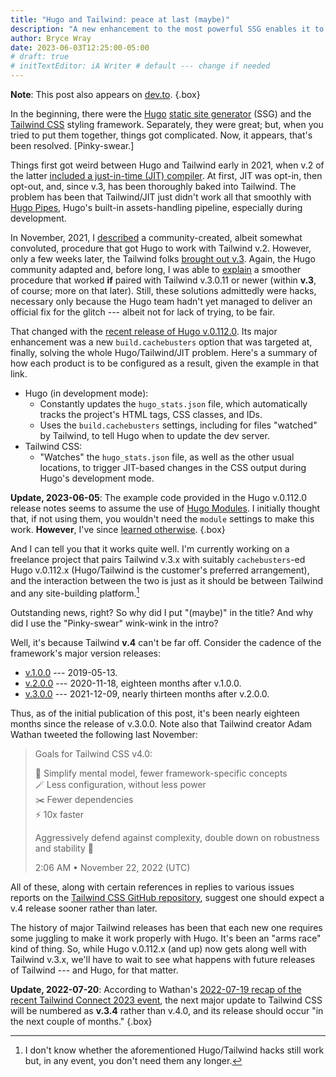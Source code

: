 ```yaml
---
title: "Hugo and Tailwind: peace at last (maybe)"
description: "A new enhancement to the most powerful SSG enables it to work smoothly with the most popular CSS framework — at least, until the latter’s next major release."
author: Bryce Wray
date: 2023-06-03T12:25:00-05:00
# draft: true
# initTextEditor: iA Writer # default --- change if needed
---
```


**Note**: This post also appears on [dev.to](https://dev.to/brycewray/hugo-and-tailwind-peace-at-last-maybe-4h25).
{.box}

In the beginning, there were the [Hugo](https://gohugo.io) [static site generator](https://jamstack.org/generators) (SSG) and the [Tailwind CSS](https://tailwindcss.com) styling framework. Separately, they were great; but, when you tried to put them together, things got complicated. Now, it appears, that's been resolved. \[Pinky-swear.]

<!--more-->

Things first got weird between Hugo and Tailwind early in 2021, when v.2 of the latter [included a just-in-time (JIT) compiler](https://blog.tailwindcss.com/just-in-time-the-next-generation-of-tailwind-css). At first, JIT was opt-in, then opt-out, and, since v.3, has been thoroughly baked into Tailwind. The problem has been that Tailwind/JIT just didn't work all that smoothly with [Hugo Pipes](https://gohugo.io/hugo-pipes), Hugo's built-in assets-handling pipeline, especially during development.

In November, 2021, I [described](/posts/2021/11/making-tailwind-jit-work-hugo/) a community-created, albeit somewhat convoluted, procedure that got Hugo to work with Tailwind v.2. However, only a few weeks later, the Tailwind folks [brought out v.3](https://tailwindcss.com/blog/tailwindcss-v3). Again, the Hugo community adapted and, before long, I was able to [explain](/posts/2022/03/making-tailwind-jit-work-hugo-version-3-edition/) a smoother procedure that worked **if** paired with Tailwind v.3.0.11 or newer (within **v.3**, of course; more on that later). Still, these solutions admittedly were hacks, necessary only because the Hugo team hadn't yet managed to deliver an official fix for the glitch --- albeit not for lack of trying, to be fair.

That changed with the [recent release of Hugo v.0.112.0](https://github.com/gohugoio/hugo/releases/tag/v0.112.0). Its major enhancement was a new `build.cachebusters` option that was targeted at, finally, solving the whole Hugo/Tailwind/JIT problem. Here's a summary of how each product is to be configured as a result, given the example in that link.

- Hugo (in development mode):
	- Constantly updates the `hugo_stats.json` file, which automatically tracks the project's HTML tags, CSS classes, and IDs.
	- Uses the `build.cachebusters` settings, including for files "watched" by Tailwind, to tell Hugo when to update the dev server.
- Tailwind CSS:
	- "Watches" the `hugo_stats.json` file, as well as the other usual locations, to trigger JIT-based changes in the CSS output during Hugo's development mode.

**Update, 2023-06-05**: The example code provided in the Hugo v.0.112.0 release notes seems to assume the use of [Hugo Modules](https://gohugo.io/hugo-modules/). I initially thought that, if not using them, you wouldn't need the `module` settings to make this work. **However**, I've since [learned otherwise](https://discourse.gohugo.io/t/using-the-new-cachebusters-feature-with-a-theme/44700).
{.box}

And I can tell you that it works quite well. I'm currently working on a freelance project that pairs Tailwind v.3.x with suitably `cachebusters`-ed Hugo v.0.112.x (Hugo/Tailwind is the customer's preferred arrangement), and the interaction between the two is just as it should be between Tailwind and any site-building platform.[^hacks]

[^hacks]: I don't know whether the aforementioned Hugo/Tailwind hacks still work but, in any event, you don't need them any longer.

Outstanding news, right? So why did I put "(maybe)" in the title? And why did I use the "Pinky-swear" wink-wink in the intro?

Well, it's because Tailwind **v.4** can't be far off. Consider the cadence of the framework's major version releases:

- [v.1.0.0](https://github.com/tailwindlabs/tailwindcss/releases/tag/v1.0.0) --- <span class="nobrk">2019-05-13</span>.
- [v.2.0.0](https://github.com/tailwindlabs/tailwindcss/releases/tag/v2.0.0) --- <span class="nobrk">2020-11-18</span>, eighteen months after v.1.0.0.
- [v.3.0.0](https://github.com/tailwindlabs/tailwindcss/releases/tag/v3.0.0) --- <span class="nobrk">2021-12-09</span>, nearly thirteen months after v.2.0.0.

Thus, as of the initial publication of this post, it's been nearly eighteen months since the release of v.3.0.0. Note also that Tailwind creator Adam Wathan tweeted the following last November:

> Goals for Tailwind CSS v4.0:
>
> 🤏 Simplify mental model, fewer framework-specific concepts\
> 🪄 Less configuration, without less power\
> ✂️ Fewer dependencies\
>⚡️ 10x faster
>
> Aggressively defend against complexity, double down on robustness and stability 🤝
>
> <span class="legal">2:06 AM &bull; November 22, 2022 (UTC)</span>

All of these, along with certain references in replies to various issues reports on the [Tailwind CSS GitHub repository](https://github.com/tailwindlabs/tailwindcss), suggest one should expect a v.4 release sooner rather than later.

The history of major Tailwind releases has been that each new one requires some juggling to make it work properly with Hugo. It's been an "arms race" kind of thing. So, while Hugo v.0.112.x (and up) now gets along well with Tailwind v.3.x, we'll have to wait to see what happens with future releases of Tailwind --- and Hugo, for that matter.

**Update, 2022-07-20**: According to Wathan's [2022-07-19 recap of the recent Tailwind Connect 2023 event](https://tailwindcss.com/blog/2023-07-18-tailwind-connect-2023-recap), the next major update to Tailwind CSS will be numbered as **v.3.4** rather than v.4.0, and its release should occur "in the next couple of months."
{.box}
